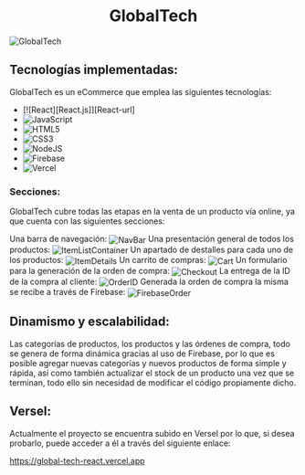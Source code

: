 <a name="readme-top"></a>

<div align="center">

  <h1 align="center">GlobalTech</h1>

</div>

<img align="center" src="https://i.ibb.co/5rMmJJq/Captura-de-pantalla-2023-04-23-211039.png" alt="GlobalTech" />

## Tecnologías implementadas: 

GlobalTech es un eCommerce que emplea las siguientes tecnologías: 

* [![React][React.js]][React-url]
* ![JavaScript](https://img.shields.io/badge/javascript-%23323330.svg?style=for-the-badge&logo=javascript&logoColor=%23F7DF1E)
* ![HTML5](https://img.shields.io/badge/html5-%23E34F26.svg?style=for-the-badge&logo=html5&logoColor=white)
* ![CSS3](https://img.shields.io/badge/-CCS3-blue?style=for-the-badge&logo=css3&logoColor=white) 
* ![NodeJS](https://img.shields.io/badge/node.js-6DA55F?style=for-the-badge&logo=node.js&logoColor=white)
* ![Firebase](https://img.shields.io/badge/firebase-%23039BE5.svg?style=for-the-badge&logo=firebase)
* ![Vercel](https://img.shields.io/badge/vercel-%23000000.svg?style=for-the-badge&logo=vercel&logoColor=white)

### Secciones:
GlobalTech cubre todas las etapas en la venta de un producto vía online, ya que cuenta con las siguientes secciones:

Una barra de navegación:
<img align="center" alt="NavBar" src="https://i.ibb.co/3N75X5c/Captura-de-pantalla-2023-04-23-211354.png" />
Una presentación general de todos los productos:
<img align="center" alt="ItemListContainer" src="https://i.ibb.co/5rMmJJq/Captura-de-pantalla-2023-04-23-211039.png" />
Un apartado de destalles para cada uno de los productos:
<img align="center" alt="ItemDetails" src="https://i.ibb.co/vJqgHbP/Captura-de-pantalla-2023-04-23-211136.png" />
Un carrito de compras:
<img align="center" alt="Cart" src="https://i.ibb.co/GnGmJ5G/Captura-de-pantalla-2023-04-23-211221.png" />
Un formulario para la generación de la orden de compra:
<img align="center" alt="Checkout" src="https://i.ibb.co/Cv1XbsD/Captura-de-pantalla-2023-04-23-220938.png" />
La entrega de la ID de la compra al cliente:
<img align="center" alt="OrderID" src="https://i.ibb.co/HnMHD8B/Captura-de-pantalla-2023-04-23-211320.png" />
Generada la orden de compra la misma se recibe a través de Firebase:
<img align="center" alt="FirebaseOrder" src="https://i.ibb.co/MyzXkPv/Captura-de-pantalla-2023-04-23-221914.png" />

## Dinamismo y escalabilidad: 

Las categorías de productos, los productos y las órdenes de compra, todo se genera de forma dinámica gracias al uso de Firebase, por lo que es posible agregar nuevas categorías y nuevos productos de forma simple y rápida, así como también actualizar el stock de un producto una vez que se terminan, todo ello sin necesidad de modificar el código propiamente dicho.

## Versel:

Actualmente el proyecto se encuentra subido en Versel por lo que, si desea probarlo, puede acceder a él a través del siguiente enlace:

https://global-tech-react.vercel.app